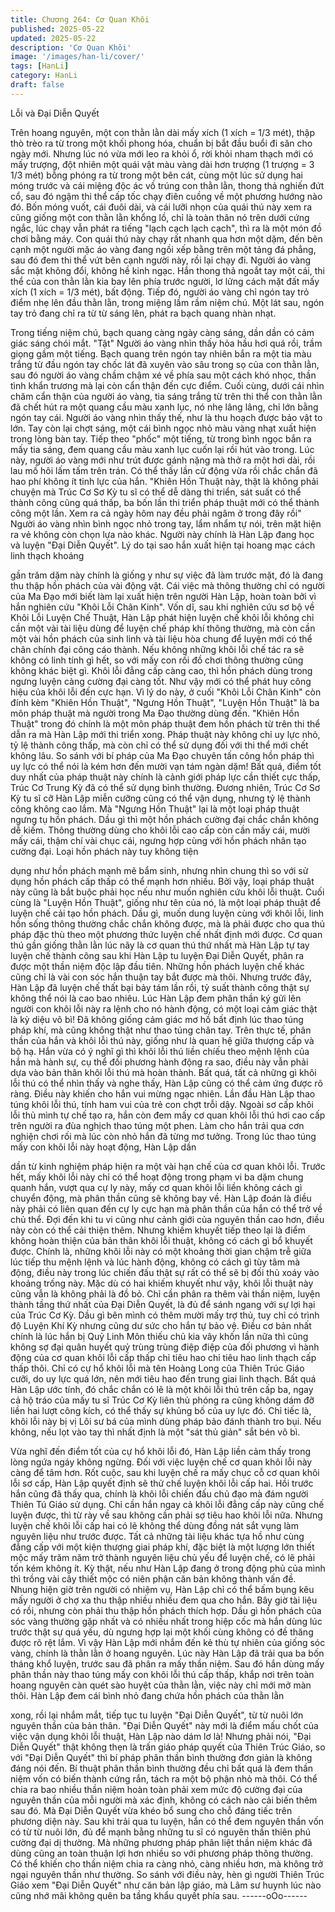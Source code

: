 ```yaml
---
title: Chương 264: Cơ Quan Khôi
published: 2025-05-22
updated: 2025-05-22
description: 'Cơ Quan Khôi'
image: '/images/han-li/cover/'
tags: [HanLi]
category: HanLi
draft: false
---
```


Lỗi và Đại Diễn Quyết

Trên hoang nguyên, một con thằn lằn dài mấy xích (1 xích = 1/3
mét), thập thò trèo ra từ trong một khối phong hóa, chuẩn bị bắt
đầu buổi đi săn cho ngày mới.
Nhưng lúc nó vừa mới leo ra khỏi ổ, rời khỏi nham thạch mới có
mấy trượng, đột nhiên một quái vật màu vàng dài hơn trượng (1
trượng = 3 1/3 mét) bỗng phóng ra từ trong một bên cát, cùng một
lúc sử dụng hai móng trước và cái miệng độc ác vồ trúng con
thằn lằn, thong thả nghiến đứt cổ, sau đó ngậm thi thể cấp tốc
chạy điên cuồng về một phương hướng nào đó.
Bốn móng vuốt, cái đuôi dài, và cái lưỡi nhọn của quái thú này
xem ra cũng giống một con thằn lằn khổng lồ, chỉ là toàn thân nó
trên dưới cứng ngắc, lúc chạy vẫn phát ra tiếng "lạch cạch lạch
cạch", thì ra là một món đồ chơi bằng máy.
Con quái thú này chạy rất nhanh qua hơn một dặm, đến bên cạnh
một người mặc áo vàng đang ngồi xếp bằng trên một tảng đá
phẳng, sau đó đem thi thể vứt bên cạnh người này, rồi lại chạy đi.
Người áo vàng sắc mặt không đổi, không hề kinh ngạc.
Hắn thong thả ngoắt tay một cái, thi thể của con thằn lằn kia bay
lên phía trước người, lơ lửng cách mặt đất mấy xích (1 xích = 1/3
mét), bất động.
Tiếp đó, người áo vàng chỉ ngón tay trỏ điểm nhẹ lên đầu thằn
lằn, trong miệng lầm rầm niệm chú.
Một lát sau, ngón tay trỏ đang chỉ ra từ từ sáng lên, phát ra bạch
quang nhàn nhạt.

Trong tiếng niệm chú, bạch quang càng ngày càng sáng, dần dần
có cảm giác sáng chói mắt.
"Tật"
Người áo vàng nhìn thấy hỏa hầu hơi quá rồi, trầm giọng gầm
một tiếng.
Bạch quang trên ngón tay nhiên bắn ra một tia màu trắng từ đầu
ngón tay chốc lát đã xuyên vào sâu trong sọ của con thằn lằn, sau
đó người áo vàng chầm chậm xé về phía sau một cách khó nhọc,
thần tình khẩn trương mà lại còn cẩn thận đến cực điểm.
Cuối cùng, dưới cái nhìn chăm cẩn thận của người áo vàng, tia
sáng trắng từ trên thi thể con thằn lằn đã chết hút ra một quang
cầu màu xanh lục, nó nhẹ lâng lâng, chỉ lớn bằng ngón tay cái.
Người áo vàng nhìn thấy thế, như là thu hoạch được bảo vật to
lớn.
Tay còn lại chợt sáng, một cái bình ngọc nhỏ màu vàng nhạt xuất
hiện trong lòng bàn tay. Tiếp theo "phốc" một tiếng, từ trong bình
ngọc bắn ra mấy tia sáng, đem quang cầu màu xanh lục cuốn lại
rồi hút vào trong.
Lúc này, người áo vàng mới như trút được gánh nặng mà thở ra
một hơi dài, rồi lau mồ hôi lấm tấm trên trán. Có thể thấy lần cử
động vừa rồi chắc chắn đã hao phí không ít tinh lực của hắn.
"Khiên Hồn Thuật này, thật là không phải chuyện mà Trúc Cơ Sơ
Kỳ tu sĩ có thể dễ dàng thi triển, sát suất có thể thành công cũng
quá thấp, ba bốn lần thi triển pháp thuật mới có thể thành công
một lần. Xem ra cả ngày hôm nay đều phải ngâm ở trong đây rồi"
Người áo vàng nhìn bình ngọc nhỏ trong tay, lẩm nhẩm tự nói,
trên mặt hiện ra vẻ không còn chọn lựa nào khác.
Người này chính là Hàn Lập đang học và luyện "Đại Diễn Quyết".
Lý do tại sao hắn xuất hiện tại hoang mạc cách linh thạch khoáng

gần trăm dặm này chính là giống y như sự việc đã làm trước mặt,
đó là đang thu thập hồn phách của vài động vật. Cái việc mà
thông thường chỉ có người của Ma Đạo mới biết làm lại xuất hiện
trên người Hàn Lập, hoàn toàn bởi vì hắn nghiên cứu "Khôi Lỗi
Chân Kinh".
Vốn dĩ, sau khi nghiên cứu sơ bộ về Khôi Lỗi Luyện Chế Thuật,
Hàn Lập phát hiện luyện chế khôi lỗi không chỉ cần một vài tài liệu
dùng để luyện chế pháp khí thông thường, mà còn cần một vài
hồn phách của sinh linh và tài liệu hòa chung để luyện mới có thể
chân chính đại công cáo thành. Nếu không những khôi lỗi chế tác
ra sẽ không có linh tính gì hết, so với mấy con rối đồ chơi thông
thường cũng không khác biệt gì.
Khôi lỗi đẳng cấp càng cao, thì hồn phách dùng trong ngưng
luyện càng cường đại càng tốt. Như vậy mới có thể phát huy
công hiệu của khôi lỗi đến cực hạn. Vì lý do này, ở cuối "Khôi Lỗi
Chân Kinh" còn đính kèm "Khiên Hồn Thuật", "Ngưng Hồn Thuật",
"Luyện Hồn Thuật" là ba môn pháp thuật mà người trong Ma Đạo
thường dùng đến.
"Khiên Hồn Thuật" trong đó chính là một môn pháp thuật đem hồn
phách từ trên thi thể dẫn ra mà Hàn Lập mới thi triển xong.
Pháp thuật này không chỉ uy lực nhỏ, tỷ lệ thành công thấp, mà
còn chỉ có thể sử dụng đối với thi thể mới chết không lâu. So
sánh với bí pháp của Ma Đạo chuyên tấn công hồn pháp thì uy
lực có thể nói là kém hơn đến mười vạn tám ngàn dặm!
Bất quá, điểm tốt duy nhất của pháp thuật này chính là cảnh giới
pháp lực cần thiết cực thấp, Trúc Cơ Trung Kỳ đã có thể sử dụng
bình thường. Đương nhiên, Trúc Cơ Sơ Kỳ tu sĩ cỡ Hàn Lập miễn
cưỡng cũng có thể vận dụng, nhưng tỷ lệ thành công không cao
lắm.
Mà "Ngưng Hồn Thuật" lại là một loại pháp thuật ngưng tụ hồn
phách. Dầu gì thì một hồn phách cường đại chắc chắn không dễ
kiếm. Thông thường dùng cho khôi lỗi cao cấp còn cần mấy cái,
mười mấy cái, thậm chí vài chục cái, ngưng hợp cùng với hồn
phách nhân tạo cường đại. Loại hồn phách này tuy không tiện

dụng như hồn phách mạnh mẽ bẩm sinh, nhưng nhìn chung thì
so với sử dụng hồn phách cấp thấp có thể mạnh hơn nhiều. Bởi
vậy, loại pháp thuật này cũng là bắt buộc phải học nếu như muốn
nghiên cứu khôi lỗi thuật.
Cuối cùng là "Luyện Hồn Thuật", giống như tên của nó, là một loại
pháp thuật để luyện chế cải tạo hồn phách. Dầu gì, muốn dung
luyện cùng với khôi lỗi, linh hồn sống thông thường chắc chắn
không được, mà là phải được cho qua thủ pháp đặc thù theo một
phương thức luyện chế nhất định mới được.
Cơ quan thú gần giống thằn lằn lúc nãy là cơ quan thú thứ nhất
mà Hàn Lập tự tay luyện chế thành công sau khi Hàn Lập tu luyện
Đại Diễn Quyết, phân ra được một thần niệm độc lập đầu tiên.
Những hồn phách luyện chế khác cũng chỉ là vài con sóc hắn
thuận tay bắt được mà thôi.
Nhưng trước đây, Hàn Lập đã luyện chế thất bại bảy tám lần rồi,
tỷ suất thành công thật sự không thể nói là cao bao nhiêu.
Lúc Hàn Lập đem phân thần ký gửi lên người con khôi lỗi này ra
lệnh cho nó hành động, có một loại cảm giác thật là kỳ diệu vô bì!
Đã không giống cảm giác mơ hồ bất định lúc thao túng pháp khí,
mà cũng không thật như thao túng chân tay.
Trên thực tế, phân thần của hắn và khôi lỗi thú này, giống như là
quan hệ giữa thượng cấp và bộ hạ. Hắn vừa có ý nghĩ gì thì khôi
lỗi thú liền chíếu theo mệnh lệnh của hắn mà hành sự, cụ thể đối
phương hành động ra sao, điều này vẫn phải dựa vào bản thân
khôi lỗi thú mà hoàn thành. Bất quá, tất cả những gì khôi lỗi thú
có thể nhìn thấy và nghe thấy, Hàn Lập cũng có thể cảm ứng
được rõ ràng. Điều này khiến cho hắn vui mừng ngạc nhiên.
Lần đầu Hàn Lập thao túng khôi lỗi thú, tính ham vui của trẻ con
chợt trỗi dậy. Ngoài sơ cấp khôi lỗi thủ mình tự chế tạo ra, hắn
còn đem mấy cơ quan khôi lỗi thú hơi cao cấp trên người ra đùa
nghịch thao túng một phen. Làm cho hắn trải qua cơn nghiện chơi
rối mà lúc còn nhỏ hắn đã từng mơ tưởng.
Trong lúc thao túng mấy con khôi lỗi này hoạt động, Hàn Lập dần

dần từ kinh nghiệm pháp hiện ra một vài hạn chế của cơ quan
khôi lỗi.
Trước hết, mấy khôi lỗi này chỉ có thể hoạt động trong phạm vi ba
dặm chung quanh hắn, vượt qua cự ly này, mấy cơ quan khôi lỗi
liền không cách gì chuyển động, mà phân thần cũng sẽ không
bay về. Hàn Lập đoán là điều này phải có liên quan đến cự ly cực
hạn mà phân thần của hắn có thể trở về chủ thể. Đợi đến khi tu vi
cũng như cảnh giới của nguyên thần cao hơn, điều này còn có
thể cải thiện thêm.
Nhưng khiếm khuyết tiếp theo lại là điểm không hoàn thiện của
bản thân khôi lỗi thuật, không có cách gì bổ khuyết được. Chính
là, những khôi lỗi này có một khoảng thời gian chậm trễ giữa lúc
tiếp thu mệnh lệnh và lúc hành động, không có cách gì tùy tâm
mà động, điều này trong lúc chiến đấu thật sự rất có thể sẽ bị đối
thủ xoáy vào khoảng trống này.
Mặc dù có hai khiếm khuyết như vậy, khôi lỗi thuật này cũng vẫn
là không phải là đồ bỏ. Chỉ cần phân ra thêm vài thần niệm, luyện
thành tầng thứ nhất của Đại Diễn Quyết, là đủ để sánh ngang với
sự lợi hại của Trúc Cơ Kỳ. Dầu gì bên mình có thêm mười mấy
trợ thủ, tuy chỉ có trình độ Luyện Khí Kỳ nhưng cũng dư sức cho
hắn tự bảo vệ.
Điều cơ bản nhất chính là lúc hắn bị Quỷ Linh Môn thiếu chủ kia
vây khốn lần nữa thì cũng không sợ đại quân huyết quỷ trùng
trùng điệp điệp của đối phương vì hành động của cơ quan khôi lỗi
cấp thấp chỉ tiêu hao chỉ tiêu hao linh thạch cấp thấp thôi.
Chỉ có cự hổ khôi lỗi mà tên Hoàng Long của Thiên Trúc Giáo
cưỡi, do uy lực quá lớn, nên mới tiêu hao đến trung giai linh
thạch. Bất quá Hàn Lập ước tính, đó chắc chắn có lẽ là một khôi
lỗi thú trên cấp ba, ngay cả hộ tráo của mấy tu sĩ Trúc Cơ Kỳ liên
thủ phóng ra cũng không dám đỡ liền hai lượt công kích, có thể
thấy sự khủng bố của uy lực đó.
Chỉ tiếc là, khôi lỗi này bị vị Lôi sư bá của mình dùng pháp bảo
đánh thành tro bụi. Nếu không, nếu lọt vào tay thì nhất định là một
"sát thủ giản" sắt bén vô bì.

Vừa nghĩ đến điểm tốt của cự hổ khôi lỗi đó, Hàn Lập liền cảm
thấy trong lòng ngứa ngáy không ngừng. Đối với việc luyện chế
cơ quan khôi lỗi này càng để tâm hơn.
Rốt cuộc, sau khi luyện chế ra mấy chục cỗ cơ quan khôi lỗi sơ
cấp, Hàn Lập quyết định sẽ thử chế luyện khôi lỗi cấp hai. Hồi
trước hắn cũng đã thấy qua, chính là khôi lỗi chiến đấu chủ đạo
mà đám người Thiên Tú Giáo sử dụng. Chỉ cần hắn ngay cả khôi
lỗi đẳng cấp này cũng chế luyện được, thì từ rày về sau không
cần phải sợ tiêu hao khôi lỗi nữa.
Nhưng luyện chế khôi lỗi cấp hai có lẽ không thể dùng đồng nát
sắt vụng làm nguyên liệu như trước được. Tất cả những tài liệu
khác tựa hồ như cùng đẳng cấp với một kiện thượng giai pháp
khí, đặc biệt là một lượng lớn thiết mộc mấy trăm năm trở thành
nguyên liệu chủ yếu để luyện chế, có lẽ phải tốn kém không ít.
Kỳ thật, nếu như Hàn Lập đang ở trong động phủ của mình thì
trồng vài cây thiết mộc có niên phận căn bản không thành vấn đề.
Nhung hiện giờ trên người có nhiệm vụ, Hàn Lập chỉ có thể bấm
bụng kêu mấy người ở chợ xa thu thập nhiều nhiều đem qua cho
hắn.
Bây giờ tài liệu có rồi, nhưng còn phải thu thập hồn phách thích
hợp. Dầu gì hồn phách của sóc vàng thường gặp nhất và có
nhiều nhất trong hiệp cốc mà hắn dùng lúc trước thật sự quá yếu,
dù ngưng hợp lại một khối cùng không có đề thăng được rõ rệt
lắm.
Vì vậy Hàn Lập mới nhắm đến kẻ thù tự nhiên của giống sóc
vàng, chính là thằn lằn ở hoang nguyên.
Lúc này Hàn Lập đã trải qua ba bốn tháng khổ luyện, trước sau
đã phân ra mấy thần niệm. Sau đó hắn dùng mấy phân thần này
thao túng mấy con khôi lỗi thú cấp thấp, khắp nơi trên toàn hoang
nguyên càn quét sào huyệt của thằn lằn, việc này chỉ mới mở
màn thôi.
Hàn Lập đem cái bình nhỏ đang chứa hồn phách của thằn lằn

xong, rồi lại nhắm mắt, tiếp tục tu luyện "Đại Diễn Quyết", từ từ
nuôi lớn nguyên thần của bản thân.
"Đại Diễn Quyết" này mới là điểm mấu chốt của việc vận dụng
khôi lỗi thuật, Hàn Lập nào dám lơ là!
Nhưng phải nói, "Đại Diễn Quyết" thật không thẹn là trấn giáo
pháp quyết của Thiên Trúc Giáo, so với "Đại Diễn Quyết" thì bí
pháp phân thần bình thường đơn giản là không đáng nói đến.
Bí thuật phân thần bình thường đều chỉ bất quá là đem thần niệm
vốn có biến thành cứng rắn, tách ra một bộ phận nhỏ mà thôi. Có
thể chia ra bao nhiều thần niệm hoàn toàn phải xem mức độ
cường đại của nguyên thần của mỗi người mà xác định, không có
cách nào cải biến thêm sau đó.
Mà Đại Diễn Quyết vừa khéo bổ sung cho chỗ đáng tiếc trên
phương diện này. Sau khi trải qua tu luyện, hắn có thể đem
nguyên thần vốn có từ từ nuôi lớn, đủ để mạnh bằng những tu sĩ
có nguyên thần thiên phú cường đại dị thường. Mà những
phương pháp phân liệt thần niệm khác đã dùng cũng an toàn
thuận lợi hơn nhiều so với phương pháp thông thường. Có thể
khiến cho thần niệm chia ra càng nhỏ, càng nhiều hơn, mà không
trở ngại nguyên thần như thường.
So sánh với điều này, hèn gì người Thiên Trúc Giáo xem "Đại
Diễn Quyết" như căn bản lập giáo, mà Lâm sư huynh lúc nào
cũng nhớ mãi không quên ba tầng khẩu quyết phía sau.
------oOo------
